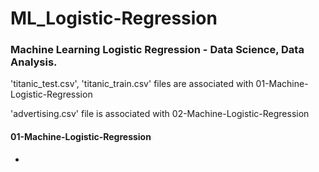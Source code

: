 # ML_Logistic-Regression

### Machine Learning Logistic Regression - Data Science, Data Analysis. 

'titanic_test.csv', 'titanic_train.csv' files are associated with 01-Machine-Logistic-Regression

'advertising.csv' file is associated with 02-Machine-Logistic-Regression


#### 01-Machine-Logistic-Regression
-

